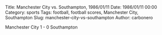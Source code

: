 Title: Manchester City vs. Southampton, 1986/01/11
Date: 1986/01/11 00:00
Category: sports
Tags: football, football scores, Manchester City, Southampton
Slug: manchester-city-vs-southampton
Author: carbonero


Manchester City 1 - 0 Southampton

